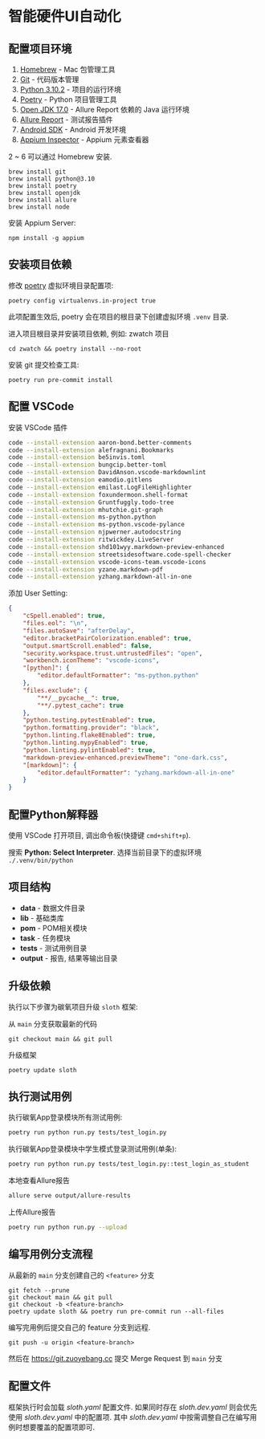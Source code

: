 # 智能硬件UI自动化

## 配置项目环境

1. [Homebrew](https://brew.sh) - Mac 包管理工具
2. [Git](https://git-scm.com) - 代码版本管理
3. [Python 3.10.2](https://www.python.org) - 项目的运行环境
4. [Poetry](https://python-poetry.org) - Python 项目管理工具
5. [Open JDK 17.0](https://openjdk.java.net) - Allure Report 依赖的 Java 运行环境
6. [Allure Report](https://docs.qameta.io/allure/) - 测试报告插件
7. [Android SDK](https://developer.android.com) - Android 开发环境
8. [Appium Inspector](https://github.com/appium/appium-inspector/releases) - Appium 元素查看器

2 ~ 6 可以通过 Homebrew 安装.

```shell
brew install git
brew install python@3.10
brew install poetry
brew install openjdk
brew install allure
brew install node
```

安装 Appium Server:

```shell
npm install -g appium
```

## 安装项目依赖

修改 [poetry][poetry-venv-in-project] 虚拟环境目录配置项:

```shell
poetry config virtualenvs.in-project true
```

此项配置生效后, poetry 会在项目的根目录下创建虚拟环境 `.venv` 目录.

进入项目根目录并安装项目依赖, 例如: zwatch 项目

```shell
cd zwatch && poetry install --no-root
```

安装 git 提交检查工具:

```shell
poetry run pre-commit install
```

## 配置 VSCode

安装 VSCode 插件

```bash
code --install-extension aaron-bond.better-comments
code --install-extension alefragnani.Bookmarks
code --install-extension be5invis.toml
code --install-extension bungcip.better-toml
code --install-extension DavidAnson.vscode-markdownlint
code --install-extension eamodio.gitlens
code --install-extension emilast.LogFileHighlighter
code --install-extension foxundermoon.shell-format
code --install-extension Gruntfuggly.todo-tree
code --install-extension mhutchie.git-graph
code --install-extension ms-python.python
code --install-extension ms-python.vscode-pylance
code --install-extension njpwerner.autodocstring
code --install-extension ritwickdey.LiveServer
code --install-extension shd101wyy.markdown-preview-enhanced
code --install-extension streetsidesoftware.code-spell-checker
code --install-extension vscode-icons-team.vscode-icons
code --install-extension yzane.markdown-pdf
code --install-extension yzhang.markdown-all-in-one
```

添加 User Setting:

```json
{
    "cSpell.enabled": true,
    "files.eol": "\n",
    "files.autoSave": "afterDelay",
    "editor.bracketPairColorization.enabled": true,
    "output.smartScroll.enabled": false,
    "security.workspace.trust.untrustedFiles": "open",
    "workbench.iconTheme": "vscode-icons",
    "[python]": {
        "editor.defaultFormatter": "ms-python.python"
    },
    "files.exclude": {
        "**/__pycache__": true,
        "**/.pytest_cache": true
    },
    "python.testing.pytestEnabled": true,
    "python.formatting.provider": "black",
    "python.linting.flake8Enabled": true,
    "python.linting.mypyEnabled": true,
    "python.linting.pylintEnabled": true,
    "markdown-preview-enhanced.previewTheme": "one-dark.css",
    "[markdown]": {
        "editor.defaultFormatter": "yzhang.markdown-all-in-one"
    }
}
```

## 配置Python解释器

使用 VSCode 打开项目, 调出命令板(快捷键 `cmd+shift+p`).

搜索 **Python: Select Interpreter**. 选择当前目录下的虚拟环境 `./.venv/bin/python`

## 项目结构

- **data** - 数据文件目录
- **lib** - 基础类库
- **pom** - POM相关模块
- **task** - 任务模块
- **tests** - 测试用例目录
- **output** - 报告, 结果等输出目录

[poetry-venv-in-project]: https://python-poetry.org/docs/configuration/#virtualenvsin-project

## 升级依赖

执行以下步骤为碳氧项目升级 `sloth` 框架:

从 `main` 分支获取最新的代码

```shell
git checkout main && git pull
```

升级框架

```shell
poetry update sloth
```

## 执行测试用例

执行碳氧App登录模块所有测试用例:

```bash
poetry run python run.py tests/test_login.py
```

执行碳氧App登录模块中学生模式登录测试用例(单条):

```bash
poetry run python run.py tests/test_login.py::test_login_as_student
```

本地查看Allure报告

```bash
allure serve output/allure-results
```

上传Allure报告

```bash
poetry run python run.py --upload
```

## 编写用例分支流程

从最新的 `main` 分支创建自己的 `<feature>` 分支

```shell
git fetch --prune
git checkout main && git pull
git checkout -b <feature-branch>
poetry update sloth && poetry run pre-commit run --all-files
```

编写完用例后提交自己的 feature 分支到远程.

```shell
git push -u origin <feature-branch>
```

然后在 <https://git.zuoyebang.cc> 提交 Merge Request 到 `main` 分支

## 配置文件

框架执行时会加载 *sloth.yaml* 配置文件. 如果同时存在 *sloth.dev.yaml* 则会优先使用 *sloth.dev.yaml* 中的配置项.
其中 *sloth.dev.yaml* 中按需调整自己在编写用例时想要覆盖的配置项即可.
